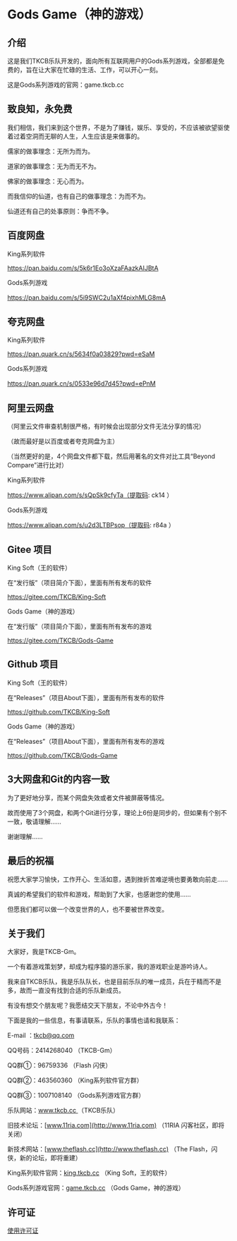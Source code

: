 # Gods Game（神的游戏）


## 介绍
这是我们TKCB乐队开发的，面向所有互联网用户的Gods系列游戏，全部都是免费的，旨在让大家在忙碌的生活、工作，可以开心一刻。 

这是Gods系列游戏的官网：game.tkcb.cc
　


## 致良知，永免费
我们相信，我们来到这个世界，不是为了赚钱，娱乐、享受的，不应该被欲望驱使着过着空洞而无聊的人生，人生应该是来做事的。

儒家的做事理念：无所为而为。

道家的做事理念：无为而无不为。

佛家的做事理念：无心而为。

而我信仰的仙道，也有自己的做事理念：为而不为。

仙道还有自己的处事原则：争而不争。　



## 百度网盘
King系列软件 

https://pan.baidu.com/s/5k6r1Eo3oXzaFAazkAIJBtA 

Gods系列游戏 

https://pan.baidu.com/s/5i9SWC2u1aXf4pixhMLG8mA 
　


## 夸克网盘
King系列软件 

https://pan.quark.cn/s/5634f0a03829?pwd=eSaM 

Gods系列游戏 

https://pan.quark.cn/s/0533e96d7d45?pwd=ePnM 
　


## 阿里云网盘
（阿里云文件审查机制很严格，有时候会出现部分文件无法分享的情况）

（故而最好是以百度或者夸克网盘为主）

（当然更好的是，4个网盘文件都下载，然后用著名的文件对比工具“Beyond Compare”进行比对）

King系列软件 

https://www.alipan.com/s/sQpSk9cfyTa（提取码: ck14 ） 

Gods系列游戏 

https://www.alipan.com/s/u2d3LTBPsop（提取码: r84a ）



## Gitee 项目
King Soft（王的软件）

在“发行版”（项目简介下面），里面有所有发布的软件

https://gitee.com/TKCB/King-Soft


Gods Game（神的游戏）

在“发行版”（项目简介下面），里面有所有发布的游戏

https://gitee.com/TKCB/Gods-Game


## Github 项目
King Soft（王的软件）

在“Releases”（项目About下面），里面有所有发布的软件

https://github.com/TKCB/King-Soft


Gods Game（神的游戏）

在“Releases”（项目About下面），里面有所有发布的游戏

https://github.com/TKCB/Gods-Game


## 3大网盘和Git的内容一致
为了更好地分享，而某个网盘失效或者文件被屏蔽等情况。

故而使用了3个网盘，和两个Git进行分享，理论上6份是同步的，但如果有个别不一致，敬请理解……

谢谢理解……


## 最后的祝福
祝愿大家学习愉快，工作开心、生活如意，遇到挫折苦难逆境也要勇敢向前走……

真诚的希望我们的软件和游戏，帮助到了大家，也感谢您的使用……

但愿我们都可以做一个改变世界的人，也不要被世界改变。


## 关于我们
大家好，我是TKCB-Gm。

一个有着游戏策划梦，却成为程序猿的游乐家，我的游戏职业是游吟诗人。

我来自TKCB乐队，我是乐队队长，也是目前乐队的唯一成员，兵在于精而不是多，故而一直没有找到合适的乐队新成员。

有没有想交个朋友呢？我愿结交天下朋友，不论中外古今！

下面是我的一些信息，有事请联系，乐队的事情也请和我联系：

E-mail ：tkcb@qq.com

QQ号码：2414268040 （TKCB-Gm）

QQ群①：96759336 （Flash 闪侠）

QQ群②：463560360 （King系列软件官方群）

QQ群③：1007108140 （Gods系列游戏官方群）

乐队网站：[www.tkcb.cc ](http://www.tkcb.cc) （TKCB乐队）

旧技术论坛：[www.11ria.com](http://www.11ria.com) （11RIA 闪客社区，即将关闭）

新技术网站：[www.theflash.cc](http://www.theflash.cc) （The Flash，闪侠，新的论坛，即将重建）

King系列软件官网：[king.tkcb.cc](http://king.tkcb.cc) （King Soft，王的软件）

Gods系列游戏官网：[game.tkcb.cc](http://game.tkcb.cc) （Gods Game，神的游戏）


## 许可证
[使用许可证](https://github.com/TKCB/Gods-Game/blob/main/LICENSE)
